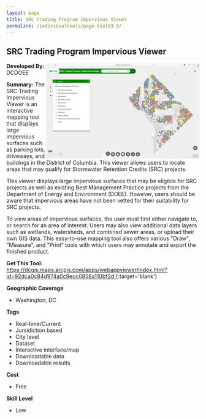 ```yaml
---
layout: page
title: SRC Trading Program Impervious Viewer
permalink: /individualtools/page-tool83.0/
---
```

## SRC Trading Program Impervious Viewer

<img src="/images/scaled_250_400/TOOLID_83.0_ScreenCapture-1.png" style="max-height:250px;max-width:400;" align="right"/>

**Developed By:** DCDOEE

**Summary:** The SRC Trading Impervious Viewer is an interactive mapping tool that displays large impervious surfaces such as parking lots, driveways, and buildings in the District of Columbia. This viewer allows users to locate areas that may qualify for Stormwater Retention Credits (SRC) projects. 

This viewer displays large impervious surfaces that may be eligible for SRC projects as well as existing Best Management Practice projects from the Department of Energy and Environment (DOEE). However, users should be aware that impervious areas have not been vetted for their suitability for SRC projects. 

To view areas of impervious surfaces, the user must first either navigate to, or search for an area of interest. Users may also view additional data layers such as wetlands, watersheds, and combined sewer areas, or upload their own GIS data. This easy-to-use mapping tool also offers various "Draw", "Measure", and "Print" tools with which users may annotate and export the finished product. 

**Get This Tool:** [https://dcgis.maps.arcgis.com/apps/webappviewer/index.html?id=92dca0c84d974a0c9ecc0858a110bf2d
](https://dcgis.maps.arcgis.com/apps/webappviewer/index.html?id=92dca0c84d974a0c9ecc0858a110bf2d
){:target='blank'}

**Geographic Coverage**

* Washington, DC

**Tags**

*  Real-time/Current
*  Jursidiction based
*  City level
*  Dataset
*  Interactive interface/map
*  Downloadable data
*  Downloadable results

**Cost**

* Free

**Skill Level**

* Low
